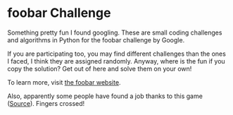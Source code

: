 # foobar Challenge

Something pretty fun I found googling. These are small coding challenges and algorithms in Python for the foobar challenge by Google.

If you are participating too, you may find different challenges than the ones I faced, I think they are assigned randomly.
Anyway, where is the fun if you copy the solution? Get out of here and solve them on your own!

To learn more, visit [the foobar website](https://foobar.withgoogle.com/).

Also, apparently some people have found a job thanks to this game
([Source](http://www.ibtimes.co.uk/google-foobar-how-searching-web-earned-software-graduate-job-google-1517284)). Fingers crossed!
